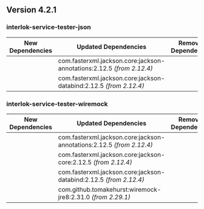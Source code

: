 ## Version 4.2.1 ##

### interlok-service-tester-json ###
| New Dependencies | Updated Dependencies | Removed Dependencies |
| -------- | -------- | -------- |
|  | com.fasterxml.jackson.core:jackson-annotations:2.12.5 *(from 2.12.4)* |  |
|  | com.fasterxml.jackson.core:jackson-databind:2.12.5 *(from 2.12.4)* |  |

### interlok-service-tester-wiremock ###
| New Dependencies | Updated Dependencies | Removed Dependencies |
| -------- | -------- | -------- |
|  | com.fasterxml.jackson.core:jackson-annotations:2.12.5 *(from 2.12.4)* |  |
|  | com.fasterxml.jackson.core:jackson-core:2.12.5 *(from 2.12.4)* |  |
|  | com.fasterxml.jackson.core:jackson-databind:2.12.5 *(from 2.12.4)* |  |
|  | com.github.tomakehurst:wiremock-jre8:2.31.0 *(from 2.29.1)* |  |
